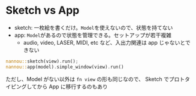 # Sketch vs App

- sketch: 一枚絵を書くだけ。`Model`を使えないので、状態を持てない
- app: `Model`があるので状態を管理できる。セットアップが若干複雑
  - audio, video, LASER, MIDI, etc など、入出力関連は app じゃないとできない

```rs
nannou::sketch(view).run();
nannou::app(model).simple_window(view).run()
```

ただし、Model がない以外は `fn view` の形も同じなので、
Sketch でプロトタイピングしてから App に移行するのもあり
